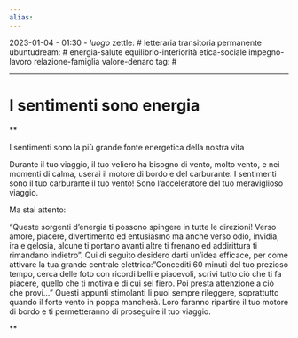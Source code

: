 ```yaml
---
alias: 
---
```

2023-01-04 - 01:30 - *luogo*
zettle: # letteraria transitoria permanente
ubuntudream: # energia-salute equilibrio-interiorità etica-sociale impegno-lavoro relazione-famiglia valore-denaro 
tag: #

---
# I sentimenti sono energia

**

I sentimenti sono la più grande fonte energetica della nostra vita

Durante il tuo viaggio, il tuo veliero ha bisogno di vento, molto vento, e nei momenti di calma, userai il motore di bordo e del carburante. I sentimenti sono il tuo carburante il tuo vento! Sono l’acceleratore del tuo meraviglioso viaggio.

Ma stai attento:

“Queste sorgenti d’energia ti possono spingere in tutte le direzioni! Verso amore, piacere, divertimento ed entusiasmo ma anche verso odio, invidia, ira e gelosia, alcune ti portano avanti altre ti frenano ed addirittura ti rimandano indietro”. Qui di seguito desidero darti un’idea efficace, per come attivare la tua grande centrale elettrica:”Concediti 60 minuti del tuo prezioso tempo, cerca delle foto con ricordi belli e piacevoli, scrivi tutto ciò che ti fa piacere, quello che ti motiva e di cui sei fiero. Poi presta attenzione a ciò che provi…” Questi appunti stimolanti li puoi sempre rileggere, soprattutto quando il forte vento in poppa mancherà. Loro faranno ripartire il tuo motore di bordo e ti permetteranno di proseguire il tuo viaggio.

**